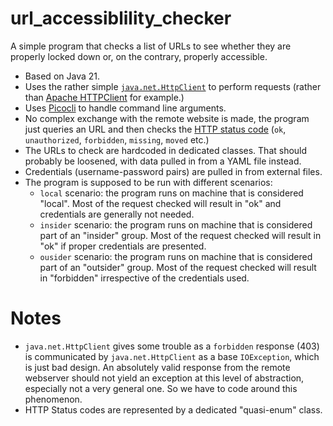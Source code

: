 # url_accessiblility_checker

A simple program that checks a list of URLs to see whether they are properly locked down or, on the contrary, properly accessible.

- Based on Java 21.
- Uses the rather simple [`java.net.HttpClient`](https://docs.oracle.com/en/java/javase/21/docs/api/java.net.http/java/net/http/HttpClient.html)
  to perform requests (rather than [Apache HTTPClient](https://hc.apache.org/httpcomponents-client-4.5.x/index.html) for example.)
- Uses [Picocli](https://picocli.info/) to handle command line arguments.
- No complex exchange with the remote website is made, the program just queries an URL and then checks the
  [HTTP status code](https://en.wikipedia.org/wiki/List_of_HTTP_status_codes) (`ok`, `unauthorized`, `forbidden`, `missing`, `moved` etc.)
- The URLs to check are hardcoded in dedicated classes. That should probably be loosened, with data pulled in from a YAML file instead.
- Credentials (username-password pairs) are pulled in from external files.
- The program is supposed to be run with different scenarios:
  - `local` scenario: the program runs on machine that is considered "local". Most of the request checked will result in "ok" and credentials are generally not needed.
  - `insider` scenario: the program runs on machine that is considered part of an "insider" group. Most of the request checked will result in "ok" if proper credentials are presented.
  - `ousider` scenario: the program runs on machine that is considered part of an "outsider" group. Most of the request checked will result in "forbidden" irrespective of the credentials used.

# Notes

- `java.net.HttpClient` gives some trouble as a `forbidden` response (403) is communicated by `java.net.HttpClient` as a base `IOException`, which is just bad design.
  An absolutely valid response from the remote webserver should not yield an exception at this level of abstraction, especially not a very general one. So we
  have to code around this phenomenon.
- HTTP Status codes are represented by a dedicated "quasi-enum" class.
